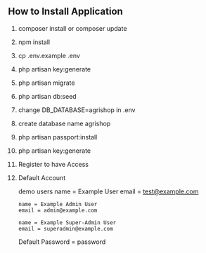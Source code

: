 ## How to Install Application

1. composer install or composer update

3. npm install

4. cp .env.example .env

5. php artisan key:generate

6. php artisan migrate

7. php artisan db:seed
   
9. change DB_DATABASE=agrishop in .env

10. create database name agrishop 

11. php artisan passport:install

12. php artisan key:generate

13. Register to have Access

14. Default Account

    demo users
        name = Example User
        email = test@example.com
   
        name = Example Admin User
        email = admin@example.com
    
        name = Example Super-Admin User
        email = superadmin@example.com

    Default Password = password
